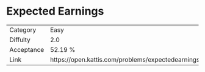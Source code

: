 # Expected Earnings

<table>
    <tr>
        <td>Category</td>
        <td>Easy</td>
    </tr>
    <tr>
        <td>Diffulty</td>
        <td>2.0</td>
    </tr>
    <tr>
        <td>Acceptance</td>
        <td>52.19 %</td>
    </tr>
    <tr>
        <td>Link</td>
        <td>https://open.kattis.com/problems/expectedearnings</td>
    </tr>
</table>